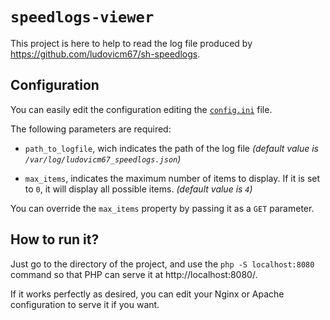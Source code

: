 `speedlogs-viewer`
==================

This project is here to help to read the log file produced by
https://github.com/ludovicm67/sh-speedlogs.

## Configuration

You can easily edit the configuration editing the [`config.ini`](/config.ini)
file.

The following parameters are required:

  - `path_to_logfile`, wich indicates the path of the log file
    *(default value is `/var/log/ludovicm67_speedlogs.json`)*

  - `max_items`, indicates the maximum number of items to display.
    If it is set to `0`, it will display all possible items.
    *(default value is `4`)*

You can override the `max_items` property by passing it as a `GET` parameter.

## How to run it?

Just go to the directory of the project, and use the `php -S localhost:8080`
command so that PHP can serve it at http://localhost:8080/.

If it works perfectly as desired, you can edit your Nginx or Apache
configuration to serve it if you want.
